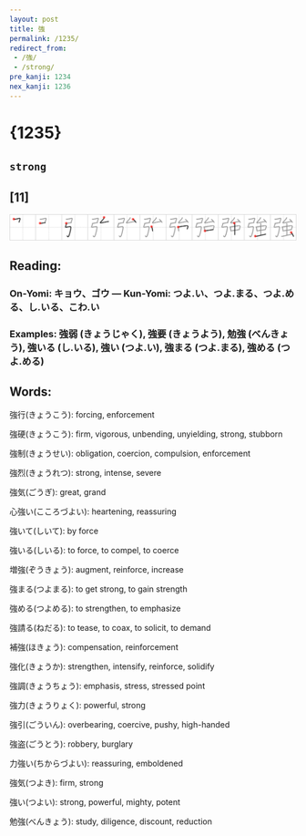 ```yaml
---
layout: post
title: 強
permalink: /1235/
redirect_from:
 - /強/
 - /strong/
pre_kanji: 1234
nex_kanji: 1236
---
```


# {1235}

## `strong`

## [11]

<div class="stroke"><img src="../images/E5BCB7.png" /></div>

## Reading:

### On-Yomi: キョウ、ゴウ &mdash; Kun-Yomi: つよ.い、つよ.まる、つよ.める、し.いる、こわ.い

### Examples: 強弱 (きょうじゃく), 強要 (きょうよう), 勉強 (べんきょう), 強いる (し.いる), 強い (つよ.い), 強まる (つよ.まる), 強める (つよ.める)

## Words:

強行(きょうこう): forcing, enforcement

強硬(きょうこう): firm, vigorous, unbending, unyielding, strong, stubborn

強制(きょうせい): obligation, coercion, compulsion, enforcement

強烈(きょうれつ): strong, intense, severe

強気(ごうぎ): great, grand

心強い(こころづよい): heartening, reassuring

強いて(しいて): by force

強いる(しいる): to force, to compel, to coerce

増強(ぞうきょう): augment, reinforce, increase

強まる(つよまる): to get strong, to gain strength

強める(つよめる): to strengthen, to emphasize

強請る(ねだる): to tease, to coax, to solicit, to demand

補強(ほきょう): compensation, reinforcement

強化(きょうか): strengthen, intensify, reinforce, solidify

強調(きょうちょう): emphasis, stress, stressed point

強力(きょうりょく): powerful, strong

強引(ごういん): overbearing, coercive, pushy, high-handed

強盗(ごうとう): robbery, burglary

力強い(ちからづよい): reassuring, emboldened

強気(つよき): firm, strong

強い(つよい): strong, powerful, mighty, potent

勉強(べんきょう): study, diligence, discount, reduction
